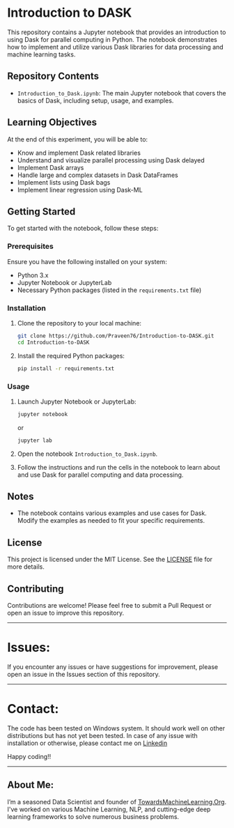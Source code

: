# Introduction to DASK

This repository contains a Jupyter notebook that provides an introduction to using Dask for parallel computing in Python. The notebook demonstrates how to implement and utilize various Dask libraries for data processing and machine learning tasks.

## Repository Contents

- `Introduction_to_Dask.ipynb`: The main Jupyter notebook that covers the basics of Dask, including setup, usage, and examples.

## Learning Objectives

At the end of this experiment, you will be able to:

- Know and implement Dask related libraries
- Understand and visualize parallel processing using Dask delayed
- Implement Dask arrays
- Handle large and complex datasets in Dask DataFrames
- Implement lists using Dask bags
- Implement linear regression using Dask-ML

## Getting Started

To get started with the notebook, follow these steps:

### Prerequisites

Ensure you have the following installed on your system:

- Python 3.x
- Jupyter Notebook or JupyterLab
- Necessary Python packages (listed in the `requirements.txt` file)

### Installation

1. Clone the repository to your local machine:

    ```sh
    git clone https://github.com/Praveen76/Introduction-to-DASK.git
    cd Introduction-to-DASK
    ```

2. Install the required Python packages:

    ```sh
    pip install -r requirements.txt
    ```

### Usage

1. Launch Jupyter Notebook or JupyterLab:

    ```sh
    jupyter notebook
    ```

    or

    ```sh
    jupyter lab
    ```

2. Open the notebook `Introduction_to_Dask.ipynb`.

3. Follow the instructions and run the cells in the notebook to learn about and use Dask for parallel computing and data processing.

## Notes

- The notebook contains various examples and use cases for Dask. Modify the examples as needed to fit your specific requirements.

## License

This project is licensed under the MIT License. See the [LICENSE](LICENSE) file for more details.

## Contributing

Contributions are welcome! Please feel free to submit a Pull Request or open an issue to improve this repository.

---
# Issues:
If you encounter any issues or have suggestions for improvement, please open an issue in the Issues section of this repository.

---
# Contact:
The code has been tested on Windows system. It should work well on other distributions but has not yet been tested. In case of any issue with installation or otherwise, please contact me on [Linkedin](https://www.linkedin.com/in/praveen-kumar-anwla-49169266/)

Happy coding!!

---
## **About Me**:
I’m a seasoned Data Scientist and founder of [TowardsMachineLearning.Org](https://towardsmachinelearning.org/). I've worked on various Machine Learning, NLP, and cutting-edge deep learning frameworks to solve numerous business problems.


